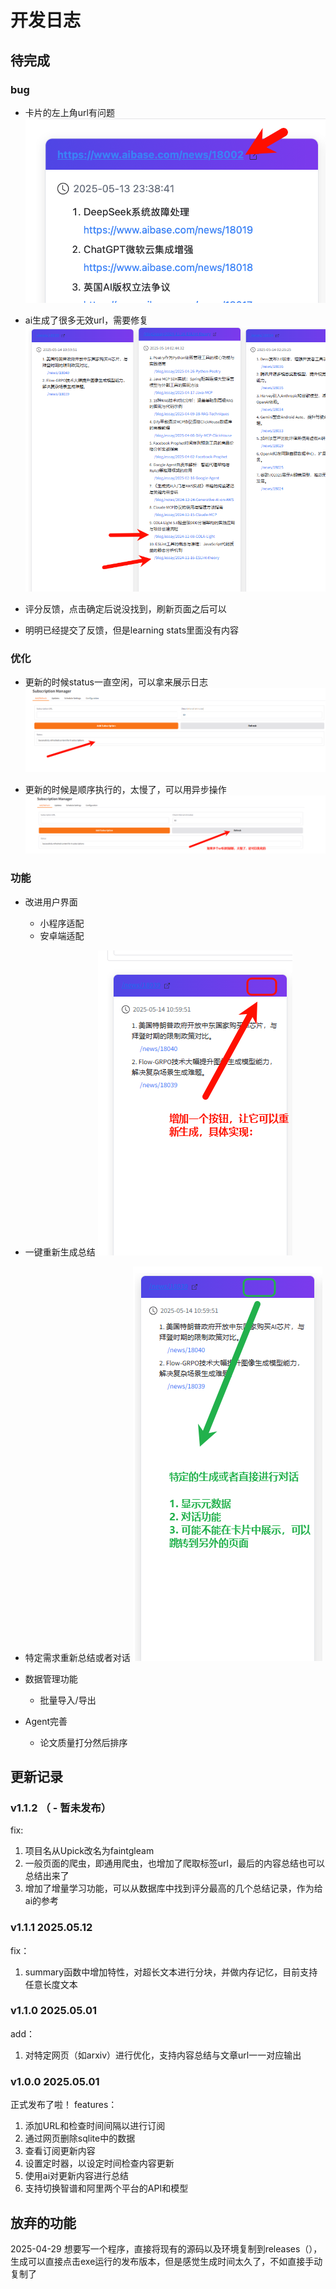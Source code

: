 

# 开发日志

## 待完成


### bug

- 卡片的左上角url有问题
  ![url问题](images/DevProcess/image.png)

- ai生成了很多无效url，需要修复
  ![无效url问题](images/DevProcess/image-1.png)

- 评分反馈，点击确定后说没找到，刷新页面之后可以

- 明明已经提交了反馈，但是learning stats里面没有内容

### 优化

- 更新的时候status一直空闲，可以拿来展示日志
  ![status框](images/DevProcess/image-2.png)

- 更新的时候是顺序执行的，太慢了，可以用异步操作
  ![优化更新速度](images/DevProcess/image-3.png)



### 功能

- 改进用户界面
  - 小程序适配
  - 安卓端适配

- 一键重新生成总结
  ![重新生成总结](images/DevProcess/image-4.png)

- 特定需求重新总结或者对话
  ![通过对话重新总结](images/DevProcess/image-5.png)



- 数据管理功能
  - 批量导入/导出

- Agent完善
  - 论文质量打分然后排序



## 更新记录

### v1.1.2  （ - 暂未发布）

fix:
  1. 项目名从Upick改名为faintgleam
  2. 一般页面的爬虫，即通用爬虫，也增加了爬取<a>标签url，最后的内容总结也可以总结出来了
  3. 增加了增量学习功能，可以从数据库中找到评分最高的几个总结记录，作为给ai的参考

### v1.1.1  2025.05.12
fix：
  1. summary函数中增加特性，对超长文本进行分块，并做内存记忆，目前支持任意长度文本

### v1.1.0  2025.05.01
add：
  1. 对特定网页（如arxiv）进行优化，支持内容总结与文章url一一对应输出

### v1.0.0  2025.05.01
正式发布了啦！
features：
  1. 添加URL和检查时间间隔以进行订阅
  2. 通过网页删除sqlite中的数据
  3. 查看订阅更新内容
  4. 设置定时器，以设定时间检查内容更新
  5. 使用ai对更新内容进行总结
  6. 支持切换智谱和阿里两个平台的API和模型



## 放弃的功能

2025-04-29 想要写一个程序，直接将现有的源码以及环境复制到releases（），生成可以直接点击exe运行的发布版本，但是感觉生成时间太久了，不如直接手动复制了
